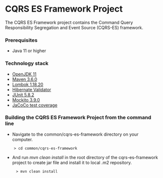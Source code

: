 # CQRS ES Framework Project
The CQRS ES Framework project contains the Command Query Responsibility Segregation and Event Source (CQRS-ES) framework.
### Prerequisites
* Java 11 or higher
### Technology stack
* [OpenJDK 11](https://openjdk.java.net/projects/jdk/11)
* [Maven 3.6.0](https://maven.apache.org)
* [Lombok 1.18.20](https://projectlombok.org)
* [Hibernate Validator](https://hibernate.org/validator/)
* [JUnit 5.8.2](https://junit.org/junit5/docs/current/user-guide)
* [Mockito 3.9.0](https://site.mockito.org)
* [JaCoCo test coverage](https://www.jacoco.org/jacoco)

### Building the CQRS ES Framework Project from the command line

* Navigate to the common/cqrs-es-framework directory on your computer.
```
    > cd common/cqrs-es-framework
```
* And run _mvn clean install_ in the root directory of the cqrs-es-framework project to create jar file and install it to local .m2 repository.
```
     > mvn clean install
```
